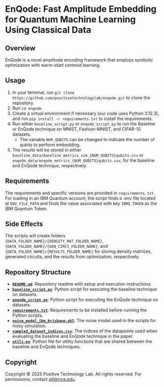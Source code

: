 # EnQode: Fast Amplitude Embedding for Quantum Machine Learning Using Classical Data

## Overview
EnQode is a novel amplitude encoding framework that employs symbolic optimization with warm-start centroid learning.

## Usage
1. In your terminal, run `git clone https://github.com/positivetechnologylab/enqode.git` to clone the repository.
2. Run `cd enqode`.
3. Create a virtual environment if necessary (our code uses Python 3.12.3), and run `pip install -r requirements.txt` to install the requirements.
4. Run either `baseline_script.py` or `enqode_script.py` to run the Baseline or EnQode technique on MNIST, Fashion-MNIST, and CIFAR-10 datasets.
    - The variable `NUM_QUBITS` can be changed to indicate the number of qubits to perform embedding.
5. The results will be stored in either `baseline_data/baseline_metrics_sim_{NUM_QUBITS}qubits.csv` or `enqode_data/enqode_metrics_{NUM_QUBITS}qubits.csv`, for the baseline and EnQode technique, respectively.

## Requirements
The requirements and specific versions are provided in `requirements.txt`.
For loading in an IBM Quantum account, the script finds a .env file located at `ENV_FILE_PATH` and finds the value associated with key `IBMQ_TOKEN` as the IBM Quantum Token.

## Side Effects
The scripts will create folders `{DATA_FOLDER_NAME}/{DENSITY_MAT_FOLDER_NAME}`, `{DATA_FOLDER_NAME}/{GEN_CIRCS_FOLDER_NAME}`, and `{DATA_FOLDER_NAME}/{RESULTS_FOLDER_NAME}` for storing density matrices, generated circuits, and the results from optimization, respectively. 

## Repository Structure
- [**`README.md`**](README.md): Repository readme with setup and execution instructions.
- [**`baseline_script.py`**](baseline_script.py): Python script for executing the baseline technique on datasets.
- [**`enqode_script.py`**](enqode_script.py): Python script for executing the EnQode technique on datasets.
- [**`requirements.txt`**](requirements.txt): Requirements to be installed before running the Python scripts.
- [**`noise_model_ibm_brisbane.pkl`**](noise_model_ibm_brisbane.pkl): The noise model used in the scripts for noisy simulation.
- [**`sampled_dataset_indices.csv`**](sampled_dataset_indices.csv): The indices of the datapoints used when evaluating the baseline and EnQode technique in the paper.
- [**`utils.py`**](utils.py): Python file for utility functions that are shared between the baseline and EnQode techniques.

## Copyright
Copyright © 2025 Positive Technology Lab. All rights reserved. For permissions, contact ptl@rice.edu.